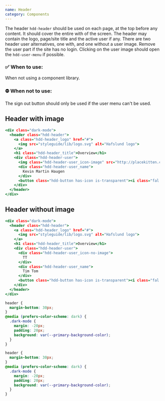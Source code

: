 ```yaml
---
name: Header
category: Components
---
```


The header `hdd-header` should be used on each page, at the top before any content. It should cover the entire with of the screen. The header may contain the logo, page/site title and the active user if any. There are two header user alternatives, one with, and one without a user image. Remove the user part if the site has no login. Clicking on the user image should open the `hdd-user-menu` if possible.

### ✅ When to use: 
When not using a component library.

### ⛔ When not to use:
The sign out button should only be used if the user menu can't be used.

## Header with image

```header.html
<div class="dark-mode">
  <header class="hdd-header">
    <a class="hdd-header_logo" href="#">
      <img src="styleguide/lib/logo.svg" alt="Hafslund logo">
    </a>
    <h1 class="hdd-header_title">Overview</h1>
    <div class="hdd-header-user">
      <img class="hdd-header-user_icon-image" src="http://placekitten.com/150/150"/>
      <div class="hdd-header-user_name">
        Kevin Martin Haugen
      </div>
      <button class="hdd-button has-icon is-transparent"><i class="fal fa-sign-out"></i>Sign out</button>
    </div>
  </header>
</div>
```

## Header without image

```header-no-img.html
<div class="dark-mode">
  <header class="hdd-header">
    <a class="hdd-header_logo" href="#">
      <img src="styleguide/lib/logo.svg" alt="Hafslund logo">
    </a>
    <h1 class="hdd-header_title">Overview</h1>
    <div class="hdd-header-user">
      <div class="hdd-header-user_icon-no-image">
        TT
      </div>
      <div class="hdd-header-user_name">
        Tim Tom
      </div>
      <button class="hdd-button has-icon is-transparent"><i class="fal fa-sign-out"></i>Sign out</button>
    </div>
  </header>
</div>
```



```header.css hidden
header {
  margin-bottom: 30px;
}
@media (prefers-color-scheme: dark) {
  .dark-mode {
    margin: -20px;
    padding: 20px;
    background: var(--primary-background-color);
  }
}
```
```header-no-img.css hidden
header {
  margin-bottom: 30px;
}
@media (prefers-color-scheme: dark) {
  .dark-mode {
    margin: -20px;
    padding: 20px;
    background: var(--primary-background-color);
  }
}
```
